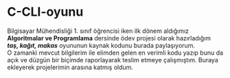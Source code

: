 # C-CLI-oyunu
Bilgisayar Mühendisliği 1. sınıf öğrencisi iken ilk dönem aldığımız <strong>Algoritmalar ve Programlama</strong> dersinde ödev projesi olarak hazırladığım <strong><i>taş, kağıt, makas</i></strong> oyununun kaynak kodunu burada paylaşıyorum. <br>
O zamanki mevcut bilgilerim ile elimden gelen en verimli kodu yazıp bunu da açık ve düzgün bir biçimde raporlayarak teslim etmeye çalışmıştım. Buraya ekleyerek projelerimin arasına katmış oldum.
